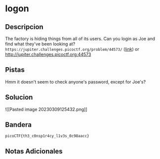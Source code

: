 # logon
## Descripcion
The factory is hiding things from all of its users. Can you login as Joe and find what they've been looking at? `https://jupiter.challenges.picoctf.org/problem/44573/` ([link](https://jupiter.challenges.picoctf.org/problem/44573/)) or http://jupiter.challenges.picoctf.org:44573

## Pistas
Hmm it doesn't seem to check anyone's password, except for Joe's?

## Solucion 
![[Pasted image 20230309125432.png]]
## Bandera
`picoCTF{th3_c0nsp1r4cy_l1v3s_0c98aacc}`

## Notas Adicionales 


